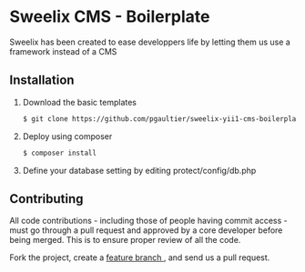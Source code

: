 Sweelix CMS - Boilerplate
=========================

Sweelix has been created to ease developpers life by letting them us use a framework instead of a CMS

Installation
------------

1. Download the basic templates

	``` sh
	$ git clone https://github.com/pgaultier/sweelix-yii1-cms-boilerplate
	```

2. Deploy using composer

	``` sh
	$ composer install
	```

3. Define your database setting by editing protect/config/db.php

Contributing
------------

All code contributions - including those of people having commit access -
must go through a pull request and approved by a core developer before being
merged. This is to ensure proper review of all the code.

Fork the project, create a [feature branch ](http://nvie.com/posts/a-successful-git-branching-model/), and send us a pull request.

